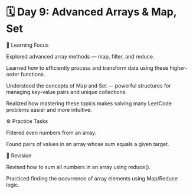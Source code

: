 # 🗓️ Day 9: Advanced Arrays & Map, Set
📘 Learning Focus

Explored advanced array methods — map, filter, and reduce.

Learned how to efficiently process and transform data using these higher-order functions.

Understood the concepts of Map and Set — powerful structures for managing key-value pairs and unique collections.

Realized how mastering these topics makes solving many LeetCode problems easier and more intuitive.

⚙️ Practice Tasks

Filtered even numbers from an array.

Found pairs of values in an array whose sum equals a given target.

🔁 Revision

Revised how to sum all numbers in an array using reduce().

Practiced finding the occurrence of array elements using Map/Reduce logic.
